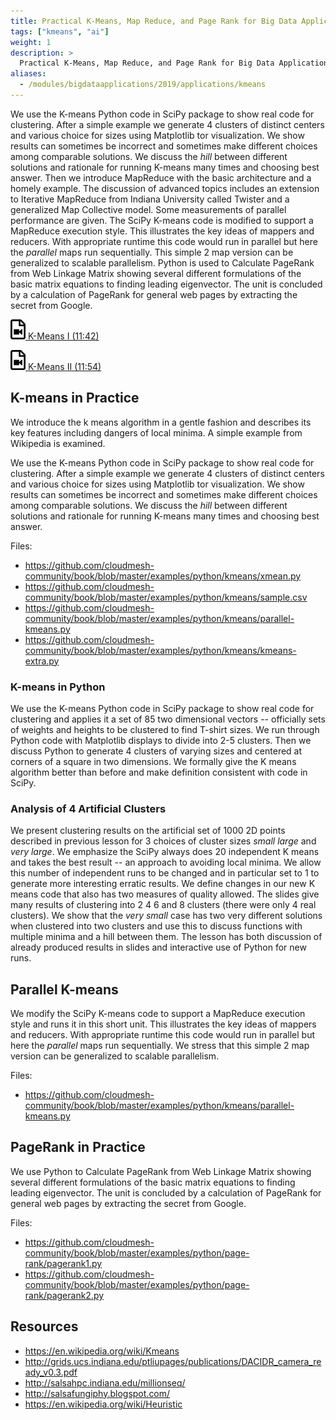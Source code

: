 ```yaml
---
title: Practical K-Means, Map Reduce, and Page Rank for Big Data Applications and Analytics
tags: ["kmeans", "ai"]
weight: 1
description: >
  Practical K-Means, Map Reduce, and Page Rank for Big Data Applications and Analytics
aliases:
  - /modules/bigdataapplications/2019/applications/kmeans
---
```



We use the K-means Python code in SciPy package to show real code for
clustering. After a simple example we generate 4 clusters of distinct
centers and various choice for sizes using Matplotlib tor visualization.
We show results can sometimes be incorrect and sometimes make different
choices among comparable solutions. We discuss the *hill* between
different solutions and rationale for running K-means many times and
choosing best answer. Then we introduce MapReduce with the basic
architecture and a homely example. The discussion of advanced topics
includes an extension to Iterative MapReduce from Indiana University
called Twister and a generalized Map Collective model. Some measurements
of parallel performance are given. The SciPy K-means code is modified to
support a MapReduce execution style. This illustrates the key ideas of
mappers and reducers. With appropriate runtime this code would run in
parallel but here the *parallel* maps run sequentially. This simple 2
map version can be generalized to scalable parallelism. Python is used
to Calculate PageRank from Web Linkage Matrix showing several different
formulations of the basic matrix equations to finding leading
eigenvector. The unit is concluded by a calculation of PageRank for
general web pages by extracting the secret from Google.

[![Video](images/video.png) K-Means I (11:42)](https://www.youtube.com/watch?v=I79ISV6XBbE)

[![Video](images/video.png) K-Means II (11:54)](https://www.youtube.com/watch?v=Srgq9VDg4C8)

## K-means in Practice

We introduce the k means algorithm in a gentle fashion and describes its
key features including dangers of local minima. A simple example from
Wikipedia is examined.

We use the K-means Python code in SciPy package to show real code for
clustering. After a simple example we generate 4 clusters of distinct
centers and various choice for sizes using Matplotlib tor visualization.
We show results can sometimes be incorrect and sometimes make different
choices among comparable solutions. We discuss the *hill* between
different solutions and rationale for running K-means many times and
choosing best answer.

Files:

-   <https://github.com/cloudmesh-community/book/blob/master/examples/python/kmeans/xmean.py>
-   <https://github.com/cloudmesh-community/book/blob/master/examples/python/kmeans/sample.csv>
-   <https://github.com/cloudmesh-community/book/blob/master/examples/python/kmeans/parallel-kmeans.py>
-   <https://github.com/cloudmesh-community/book/blob/master/examples/python/kmeans/kmeans-extra.py>

### K-means in Python

We use the K-means Python code in SciPy package to show real code for
clustering and applies it a set of 85 two dimensional vectors --
officially sets of weights and heights to be clustered to find T-shirt
sizes. We run through Python code with Matplotlib displays to divide
into 2-5 clusters. Then we discuss Python to generate 4 clusters of
varying sizes and centered at corners of a square in two dimensions. We
formally give the K means algorithm better than before and make
definition consistent with code in SciPy.

### Analysis of 4 Artificial Clusters

We present clustering results on the artificial set of 1000 2D points
described in previous lesson for 3 choices of cluster sizes *small*
*large* and *very large*. We emphasize the SciPy always does 20
independent K means and takes the best result -- an approach to avoiding
local minima. We allow this number of independent runs to be changed and
in particular set to 1 to generate more interesting erratic results. We
define changes in our new K means code that also has two measures of
quality allowed. The slides give many results of clustering into 2 4 6
and 8 clusters (there were only 4 real clusters). We show that the *very
small* case has two very different solutions when clustered into two
clusters and use this to discuss functions with multiple minima and a
hill between them. The lesson has both discussion of already produced
results in slides and interactive use of Python for new runs.

## Parallel K-means

We modify the SciPy K-means code to support a MapReduce execution style
and runs it in this short unit. This illustrates the key ideas of
mappers and reducers. With appropriate runtime this code would run in
parallel but here the *parallel* maps run sequentially. We stress that
this simple 2 map version can be generalized to scalable parallelism.

Files:

- <https://github.com/cloudmesh-community/book/blob/master/examples/python/kmeans/parallel-kmeans.py>

## PageRank in Practice

We use Python to Calculate PageRank from Web Linkage Matrix showing
several different formulations of the basic matrix equations to finding
leading eigenvector. The unit is concluded by a calculation of PageRank
for general web pages by extracting the secret from Google.

Files:

- <https://github.com/cloudmesh-community/book/blob/master/examples/python/page-rank/pagerank1.py>
- <https://github.com/cloudmesh-community/book/blob/master/examples/python/page-rank/pagerank2.py>


## Resources

-   <https://en.wikipedia.org/wiki/Kmeans>
-   <http://grids.ucs.indiana.edu/ptliupages/publications/DACIDR_camera_ready_v0.3.pdf>
-   <http://salsahpc.indiana.edu/millionseq/>
-   <http://salsafungiphy.blogspot.com/>
-   <https://en.wikipedia.org/wiki/Heuristic>
